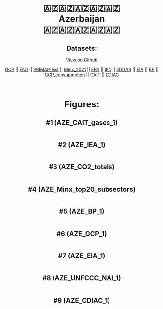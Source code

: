 
<center>
<h1 align="center">
🇦🇿🇦🇿🇦🇿🇦🇿🇦🇿
<br>
Azerbaijan
<br>
🇦🇿🇦🇿🇦🇿🇦🇿🇦🇿
</h1>
<h2>Datasets:</h2>
<p><a href="https://github.com/dquintani/GreenhouseData/tree/master/country_data/AZE_Azerbaijan/data">View on Github</a>
<br></p><p><a href="data/AZE_GCP.csv">GCP</a> || <a href="data/AZE_FAO.csv">FAO</a> || <a href="data/AZE_PRIMAP-hist.csv">PRIMAP-hist</a> || <a href="data/AZE_Minx_2021.csv">Minx_2021</a> || <a href="data/AZE_EPA.csv">EPA</a> || <a href="data/AZE_IEA.csv">IEA</a> || <a href="data/AZE_EDGAR.csv">EDGAR</a> || <a href="data/AZE_EIA.csv">EIA</a> || <a href="data/AZE_BP.csv">BP</a> || <a href="data/AZE_GCP_consupmption.csv">GCP_consupmption</a> || <a href="data/AZE_CAIT.csv">CAIT</a> || <a href="data/AZE_CDIAC.csv">CDIAC</a></p><p><br></p>
<h1>Figures:</h1><h2>#1 (AZE_CAIT_gases_1)</h2>
<p><img alt="" src="figures/AZE_CAIT_gases_1.png" /></p><h2>#2 (AZE_IEA_1)</h2>
<p><img alt="" src="figures/AZE_IEA_1.png" /></p><h2>#3 (AZE_CO2_totals)</h2>
<p><img alt="" src="figures/AZE_CO2_totals.png" /></p><h2>#4 (AZE_Minx_top20_subsectors)</h2>
<p><img alt="" src="figures/AZE_Minx_top20_subsectors.png" /></p><h2>#5 (AZE_BP_1)</h2>
<p><img alt="" src="figures/AZE_BP_1.png" /></p><h2>#6 (AZE_GCP_1)</h2>
<p><img alt="" src="figures/AZE_GCP_1.png" /></p><h2>#7 (AZE_EIA_1)</h2>
<p><img alt="" src="figures/AZE_EIA_1.png" /></p><h2>#8 (AZE_UNFCCC_NAI_1)</h2>
<p><img alt="" src="figures/AZE_UNFCCC_NAI_1.png" /></p><h2>#9 (AZE_CDIAC_1)</h2>
<p><img alt="" src="figures/AZE_CDIAC_1.png" /></p>